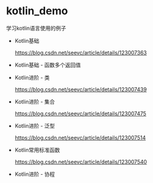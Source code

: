 # kotlin_demo

学习kotlin语言使用的例子



- Kotlin基础
  
  https://blog.csdn.net/seevc/article/details/123007363

- Kotlin基础 - 函数多个返回值

- Kotlin进阶 - 类
  
  https://blog.csdn.net/seevc/article/details/123007439

- Kotlin进阶 - 集合
  
  https://blog.csdn.net/seevc/article/details/123007475

- Kotlin进阶 - 泛型
  
  https://blog.csdn.net/seevc/article/details/123007514

- Kotlin常用标准函数
  
  https://blog.csdn.net/seevc/article/details/123007540
  
- Kotlin进阶 - 协程
